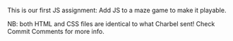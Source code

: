 This is our first JS assignment:
Add JS to a maze game to make it playable.

NB: both HTML and CSS files are identical to what Charbel sent!
	Check Commit Comments for more info.